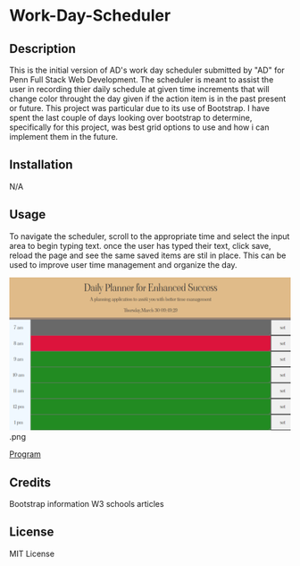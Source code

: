 # Work-Day-Scheduler

## Description

This is the initial version of AD's work day scheduler submitted by "AD" for Penn Full Stack Web Development. The scheduler is meant to assist the user in recording thier daily schedule at given time increments that will change color throught the day given if the action item is in the past present or future. This project was particular due to its use of Bootstrap. I have spent the last couple of days looking over bootstrap to determine, specifically for this project, was best grid options to use and how i can implement them in the future. 
## Installation

N/A

## Usage

To navigate the scheduler, scroll to the appropriate time and select the input area to begin typing text. once the user has typed their text, click save, reload the page and see the same saved items are stil in place. This can be used to improve user time management and organize the day.

![screenshot of quiz](./photos/_C__Users_Adavi_bootcamp_Work-Day-Scheduler_index.html.png).png

[Program](https://0adean0.github.io/Work-Day-Scheduler/)

## Credits
Bootstrap information
W3 schools articles
## License

MIT License
